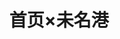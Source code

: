---
# https://vitepress.dev/reference/default-theme-home-page
layout: home
title: 首页×未名港
hero:
  name: "旅禾小栈"
  text: "未名岛"
  tagline: 存晾各类文章，静候光临
  image:
    src: /logo.webp
    alt: 旅禾小栈
  actions:
    - theme: brand
      text: 关于我
      link: about
    - theme: alt
      text: 始序阁
      link: articles
    - theme: alt
      text: 造暇坊
      link: documents
    - theme: alt
      text: 主站
      link: https://www.qqzhi.cc/

features:
  - icon: 🌐
    title: 关于我
    details: 个人介绍<br>关于我的更多身份
    linkText: 点击前往
    link: about
  - icon: ✏️
    title: 始序阁
    details: 生活记录·闲笔杂章<br>游访见闻·起居所想
    linkText: 点击前往
    link: articles
  - icon: 💡
    title: 造暇坊
    details: 技术文档·学术总结<br>实践经验·项目应用
    linkText: 点击前往
    link: documents
  - icon: 🌐
    title: 旅禾主站
    details: 个人主页<br>欢迎前来闲逛！
    linkText: 点击前往
    link: https://www.qqzhi.cc/

head:
  - - link
    - rel: canonical
      href: https://blog.qqzhi.cc/
---